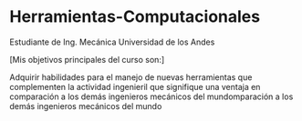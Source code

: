 # Herramientas-Computacionales #
Estudiante de Ing. Mecánica Universidad de los Andes

[Mis objetivos principales del curso son:]

Adquirir habilidades para el manejo de nuevas herramientas que complementen la actividad ingenieril que signifique una ventaja en comparación a los demás ingenieros mecánicos del mundomparación a los demás ingenieros mecánicos del mundo

